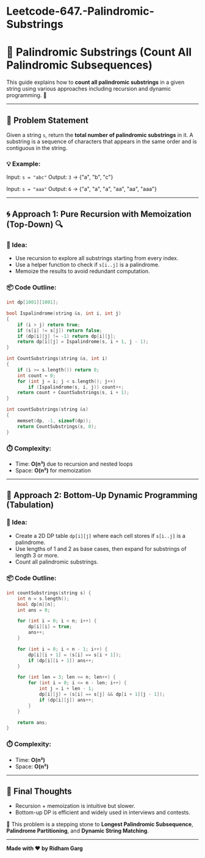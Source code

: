 # Leetcode-647.-Palindromic-Substrings

# 💎 Palindromic Substrings (Count All Palindromic Subsequences)

This guide explains how to **count all palindromic substrings** in a given string using various approaches including recursion and dynamic programming. 🧵

---

## 📘 Problem Statement

Given a string `s`, return the **total number of palindromic substrings** in it. A substring is a sequence of characters that appears in the same order and is contiguous in the string.

### 💡 Example:

Input: `s = "abc"`
Output: `3`  → {"a", "b", "c"}

Input: `s = "aaa"`
Output: `6`  → {"a", "a", "a", "aa", "aa", "aaa"}

---

## 🌀 Approach 1: Pure Recursion with Memoization (Top-Down) 🔍

### 🧠 Idea:

* Use recursion to explore all substrings starting from every index.
* Use a helper function to check if `s[i..j]` is a palindrome.
* Memoize the results to avoid redundant computation.

### 📦 Code Outline:

```cpp
int dp[1001][1001];

bool Ispalindrome(string &s, int i, int j)
{
    if (i > j) return true;
    if (s[i] != s[j]) return false;
    if (dp[i][j] != -1) return dp[i][j];
    return dp[i][j] = Ispalindrome(s, i + 1, j - 1);
}

int CountSubstrings(string &s, int i)
{
    if (i >= s.length()) return 0;
    int count = 0;
    for (int j = i; j < s.length(); j++)
        if (Ispalindrome(s, i, j)) count++;
    return count + CountSubstrings(s, i + 1);
}

int countSubstrings(string &s)
{
    memset(dp, -1, sizeof(dp));
    return CountSubstrings(s, 0);
}
```

### ⏱️ Complexity:

* Time: **O(n³)** due to recursion and nested loops
* Space: **O(n²)** for memoization

---

## 📐 Approach 2: Bottom-Up Dynamic Programming (Tabulation)

### 🧠 Idea:

* Create a 2D DP table `dp[i][j]` where each cell stores if `s[i..j]` is a palindrome.
* Use lengths of 1 and 2 as base cases, then expand for substrings of length 3 or more.
* Count all palindromic substrings.

### 📦 Code Outline:

```cpp
int countSubstrings(string s) {
    int n = s.length();
    bool dp[n][n];
    int ans = 0;

    for (int i = 0; i < n; i++) {
        dp[i][i] = true;
        ans++;
    }

    for (int i = 0; i < n - 1; i++) {
        dp[i][i + 1] = (s[i] == s[i + 1]);
        if (dp[i][i + 1]) ans++;
    }

    for (int len = 3; len <= n; len++) {
        for (int i = 0; i <= n - len; i++) {
            int j = i + len - 1;
            dp[i][j] = (s[i] == s[j] && dp[i + 1][j - 1]);
            if (dp[i][j]) ans++;
        }
    }

    return ans;
}
```

### ⏱️ Complexity:

* Time: **O(n²)**
* Space: **O(n²)**

---

## 🎯 Final Thoughts

* Recursion + memoization is intuitive but slower.
* Bottom-up DP is efficient and widely used in interviews and contests.

🔁 This problem is a stepping stone to **Longest Palindromic Subsequence**, **Palindrome Partitioning**, and **Dynamic String Matching**.

---

**Made with ❤️ by Ridham Garg**
